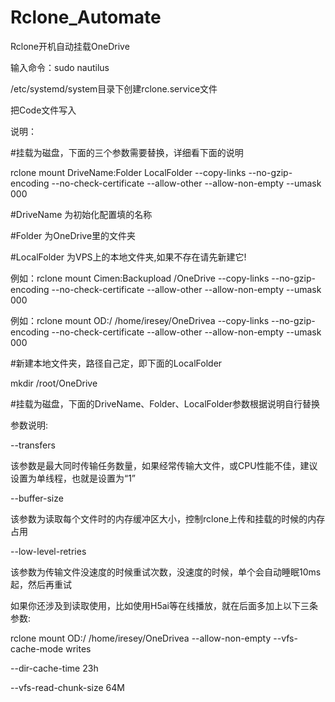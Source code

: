 # Rclone_Automate

Rclone开机自动挂载OneDrive

输入命令：sudo nautilus

/etc/systemd/system目录下创建rclone.service文件

把Code文件写入


说明：

#挂载为磁盘，下面的三个参数需要替换，详细看下面的说明

rclone mount DriveName:Folder LocalFolder --copy-links --no-gzip-encoding --no-check-certificate --allow-other --allow-non-empty --umask 000

#DriveName  为初始化配置填的名称

#Folder 为OneDrive里的文件夹

#LocalFolder 为VPS上的本地文件夹,如果不存在请先新建它!

例如：rclone mount Cimen:Backupload /OneDrive --copy-links --no-gzip-encoding --no-check-certificate --allow-other --allow-non-empty --umask 000

例如：rclone mount OD:/ /home/iresey/OneDrivea --copy-links --no-gzip-encoding --no-check-certificate --allow-other --allow-non-empty --umask 000

#新建本地文件夹，路径自己定，即下面的LocalFolder

mkdir /root/OneDrive

#挂载为磁盘，下面的DriveName、Folder、LocalFolder参数根据说明自行替换

参数说明:

--transfers

该参数是最大同时传输任务数量，如果经常传输大文件，或CPU性能不佳，建议设置为单线程，也就是设置为“1”

--buffer-size

该参数为读取每个文件时的内存缓冲区大小，控制rclone上传和挂载的时候的内存占用

--low-level-retries

该参数为传输文件没速度的时候重试次数，没速度的时候，单个会自动睡眠10ms起，然后再重试

如果你还涉及到读取使用，比如使用H5ai等在线播放，就在后面多加上以下三条参数:

rclone mount OD:/ /home/iresey/OneDrivea --allow-non-empty --vfs-cache-mode writes

--dir-cache-time 23h

--vfs-read-chunk-size 64M

